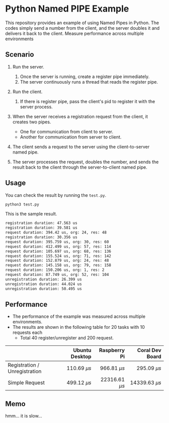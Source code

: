 # Python Named PIPE Example

This repository provides an example of using Named Pipes in Python. The codes simply send a number from the client, and the server doubles it and delivers it back to the client.
Measure performance across multiple environments

## Scenario

1. Run the server.
    1. Once the server is running, create a register pipe immediately.
    2. The server continuously runs a thread that reads the register pipe.

2. Run the client.
    1. If there is register pipe, pass the client's pid to register it with the server process.

3. When the server receives a registration request from the client, it creates two pipes.
    - One for communication from client to server.
    - Another for communication from server to client.

4. The client sends a request to the server using the client-to-server named pipe.

5. The server processes the request, doubles the number, and sends the result back to the client through the server-to-client named pipe.


## Usage

You can check the result by running the `test.py`.

```python
python3 test.py
```

This is the sample result.

```sh
registration duration: 47.563 us
registration duration: 39.581 us
request duration: 394.42 us, org: 24, res: 48
registration duration: 30.356 us
request duration: 395.759 us, org: 30, res: 60
request duration: 412.499 us, org: 57, res: 114
request duration: 105.697 us, org: 68, res: 136
request duration: 155.524 us, org: 71, res: 142
request duration: 152.879 us, org: 24, res: 48
request duration: 145.158 us, org: 79, res: 158
request duration: 150.206 us, org: 1, res: 2
request duration: 87.749 us, org: 52, res: 104
unregistration duration: 26.399 us
unregistration duration: 44.024 us
unregistration duration: 50.495 us
```

## Performance

- The performance of the example was measured across multiple environments. 
- The results are shown in the following table for 20 tasks with 10 requests each
    - Total 40 register/unregister and 200 request.

|                              | Ubuntu Desktop | Raspberry Pi    | Coral Dev Board  |
|------------------------------|---------------:|----------------:|-----------------:|
| Registration / Unregistration|110.69 $\mu s$  |966.81 $\mu s$   |   295.09 $\mu s$ |
| Simple Request               |499.12 $\mu s$  |22316.61 $\mu s$ | 14339.63 $\mu s$ |


## Memo

hmm... it is slow...